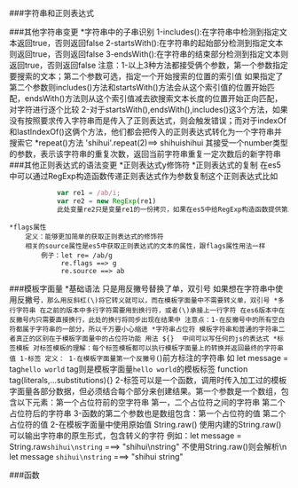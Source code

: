 ###字符串和正则表达式

###其他字符串变更
    *字符串中的子串识别
        1-includes():在字符串中检测到指定文本返回true，否则返回false
        2-startsWith():在字符串的起始部分检测到指定文本则返回true，否则返回false
        3-endsWith():在字符串的结束部分检测到指定文本则返回true，否则返回false
        注意：1-以上3种方法都接受俩个参数，第一个参数指定要搜索的文本；第二个参数可选，指定一个开始搜索的位置的索引值
            如果指定了第二个参数则includes()方法和startsWith()方法会从这个索引值的位置开始匹配，endsWith()方法则从这个索引值减去欲搜索文本长度的位置开始正向匹配，对字符进行逐个比较
            2-对于startsWith(),endsWith(),includes()这3个方法，如果没有按照要求传入字符串而是传入了正则表达式，则会触发错误；而对于indexOf和lastIndexOf()这俩个方法，他们都会把传入的正则表达式转化为一个字符串并搜索它
    *repeat()方法
        'shihui'.repeat(2)==> shihuishihui
        其接受一个number类型的参数，表示该字符串的重复次数，返回当前字符串重复一定次数后的新字符串
###其他正则表达式的语法变更
    *正则表达式y修饰符
    *正则表达式的复制
        在es5中可以通过RegExp构造函数传递正则表达式作为参数复制这个正则表达式比如
```js
            var re1 = /ab/i;
            var re2 = new RegExp(re1)
            此处变量re2只是变量re1的一份拷贝，如果在es5中给RegExp构造函数提供第二个参数为正则表达式指定一个修饰符，则代码无法运行，但是在es6中这段代码是可以运行的
```
    *flags属性
        定义：能够更加简单的获取正则表达式的修饰符
        相关的source属性是es5中获取正则表达式的文本的属性，跟flags属性用法一样
            例子：let re= /ab/g
                 re.flags ==> g
                 re.source ==> ab


###模板字面量
    *基础语法
        只是用反撇号替换了单，双引号
        如果想在字符串中使用反撇号`，那么用反斜杠(\)将它转义就可以，而在模板字面量中不需要转义单，双引号
    *多行字符串
        在之前的版本中多行字符需要用到换行符，或者(\)承接上一行字符
        在es6版本中在反撇号内只需要直接换行，此处的换行将同步出现在结果中
        注意点：1-在反撇号中的所有空白符都属于字符串的一部分，所以千万要小心缩进
    *字符串占位符
        模板字符串和普通的字符串二者真正的区别在于模板字面量中的占位符功能
        用法 ${}  中间可以写任何的js的表达式
    *标签模板
        对标签模板的理解：每个标签模板都可以执行模板字面量上的转换并返回最终的字符串值
        1-标签
            定义：
            1-在模板字面量第一个反撇号(`)前方标注的字符串   如 let message = tag`hello world` tag则是模板字面量`hello world`的模板标签
            function tag(literals,...substitutions){}
            2-标签可以是一个函数，调用时传入加工过的模板字面量各部分数据，但必须结合每个部分来创建结果。第一个参数是一个数组，包含以下元素：第一个占位符前的空字符串
                      第一，二个占位符之间的字符串
                      第二个占位符后的字符串
            3-函数的第二个参数也是数组包含：第一个占位符的值
                                       第二个占位符的值
        2-在模板字面量中使用原始值
            String.raw() 使用内建的String.raw()可以输出字符串的原生形式，包含转义的字符
            例如：let message = String.raw`shihui\nstring` ===> "shihui\\nstring" 
            不使用String.raw()则会解析\n   let message `shihui\nstring` ===> "shihui
                                                                           string"


                
###函数
    




